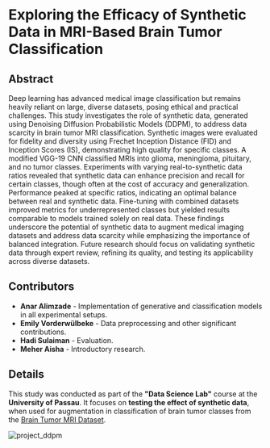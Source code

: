 # Exploring the Efficacy of Synthetic Data in MRI-Based Brain Tumor Classification

## Abstract
Deep learning has advanced medical image classification but remains heavily reliant on large, diverse datasets, posing ethical and practical challenges. This study investigates the role of synthetic data, generated using Denoising Diffusion Probabilistic Models (DDPM), to address data scarcity in brain tumor MRI classification. Synthetic images were evaluated for fidelity and diversity using Frechet Inception Distance (FID) and Inception Scores (IS), demonstrating high quality for specific classes. A modified VGG-19 CNN classified MRIs into glioma, meningioma, pituitary, and no tumor classes. Experiments with varying real-to-synthetic data ratios revealed that synthetic data can enhance precision and recall for certain classes, though often at the cost of accuracy and generalization. Performance peaked at specific ratios, indicating an optimal balance between real and synthetic data. Fine-tuning with combined datasets improved metrics for underrepresented classes but yielded results comparable to models trained solely on real data. These findings underscore the potential of synthetic data to augment medical imaging datasets and address data scarcity while emphasizing the importance of balanced integration. Future research should focus on validating synthetic data through expert review, refining its quality, and testing its applicability across diverse datasets.


## Contributors

- **Anar Alimzade** - Implementation of generative and classification models in all experimental setups.
- **Emily Vorderwülbeke** - Data preprocessing and other significant contributions.
- **Hadi Sulaiman** - Evaluation.
- **Meher Aisha** - Introductory research.

## Details

This study was conducted as part of the **"Data Science Lab"** course at the **University of Passau**. It focuses on **testing the effect of synthetic data**, when used for augmentation in classification of brain tumor classes from the [Brain Tumor MRI Dataset](https://www.kaggle.com/datasets/masoudnickparvar/brain-tumor-mri-dataset). 

![project_ddpm](https://github.com/user-attachments/assets/f54bc6f7-4df4-4008-853a-c7172f017f43)
